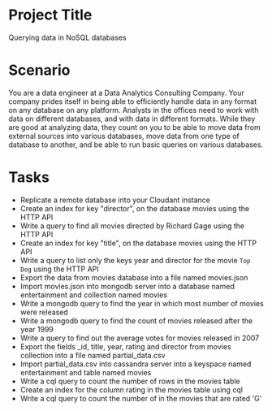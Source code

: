 # Project Title
Querying data in NoSQL databases

# Scenario
You are a data engineer at a Data Analytics Consulting Company. Your company prides itself in being able to efficiently handle data in any format on any database on any platform. Analysts in the offices need to work with data on different databases, and with data in different formats. While they are good at analyzing data, they count on you to be able to move data from external sources into various databases, move data from one type of database to another, and be able to run basic queries on various databases.

# Tasks
- Replicate a remote database into your Cloudant instance
- Create an index for key "director", on the database movies using the HTTP API
- Write a query to find all movies directed by Richard Gage using the HTTP API
- Create an index for key "title", on the database movies using the HTTP API
- Write a query to list only the keys year and director for the movie `Top Dog` using the HTTP API
- Export the data from movies database into a file named movies.json
- Import movies.json into mongodb server into a database named entertainment and collection named movies
- Write a mongodb query to find the year in which most number of movies were released
- Write a mongodb query to find the count of movies released after the year 1999
- Write a query to find out the average votes for movies released in 2007
- Export the fields _id, title, year, rating and director from movies collection into a file named partial_data.csv
- Import partial_data.csv into cassandra server into a keyspace named entertainment and table named movies
- Write a cql query to count the number of rows in the movies table
- Create an index for the column rating in the movies table using cql
- Write a cql query to count the number of in the movies that are rated 'G'
